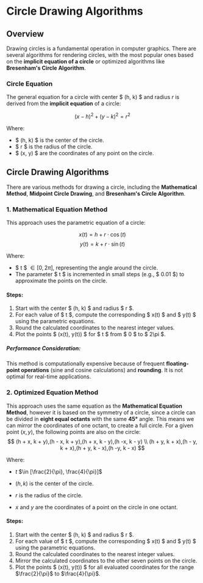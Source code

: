 # Circle Drawing Algorithms

## Overview

Drawing circles is a fundamental operation in computer graphics. There are several algorithms for rendering circles, with the most popular ones based on the **implicit equation of a circle** or optimized algorithms like **Bresenham's Circle Algorithm**.

### Circle Equation

The general equation for a circle with center $ (h, k) $ and radius $r$ is derived from the **implicit equation** of a circle:

$$
(x - h)^2 + (y - k)^2 = r^2
$$

Where:
- $ (h, k) $ is the center of the circle.
- $ r $ is the radius of the circle.
- $ (x, y) $ are the coordinates of any point on the circle.

## Circle Drawing Algorithms

There are various methods for drawing a circle, including the **Mathematical Method**, **Midpoint Circle Drawing**, and **Bresenham's Circle Algorithm**.

### 1. **Mathematical Equation Method**

This approach uses the parametric equation of a circle:

$$
x(t) = h + r \cdot \cos(t)
$$
$$
y(t) = k + r \cdot \sin(t)
$$

Where:
- $ t $ $\in  [0, 2\pi]$, representing the angle around the circle.
- The parameter $ t $ is incremented in small steps (e.g., $ 0.01 $) to approximate the points on the circle.

#### Steps:
1. Start with the center $ (h, k) $ and radius $ r $.
2. For each value of $ t $, compute the corresponding $ x(t) $ and $ y(t) $ using the parametric equations.
3. Round the calculated coordinates to the nearest integer values.
4. Plot the points $ (x(t), y(t)) $ for $ t $ from $ 0 $ to $ 2\pi $.

##### Performance Consideration:
This method is computationally expensive because of frequent **floating-point operations** (sine and cosine calculations) and **rounding**. It is not optimal for real-time applications.

### 2. **Optimized Equation Method**
This approach uses the same equation as the **Mathematical Equation Method**, however it is based on the symmetry of a circle, since a circle can be divided in **eight equal octants** with the same **45°** angle. This means we can mirror the coordinates of one octant, to create a full circle. For a given point ($x, y$), the following points are also on the circle:
$$
(h + x, k + y),(h - x, k + y),(h + x, k - y),(h -x, k - y) \\
(h + y, k + x),(h - y, k + x),(h + y, k - x),(h -y, k - x)
$$

Where:
- $t$ $\in [\frac{2}{\pi}, \frac{4}{\pi}]$

- $(h,k)$ is the center of the circle.

- $r$ is the radius of the circle.

- $x$ and $y$ are the coordinates of a point on the circle in one octant.

#### Steps:
1. Start with the center $ (h, k) $ and radius $ r $.
2. For each value of $ t $, compute the corresponding $ x(t) $ and $ y(t) $ using the parametric equations.
3. Round the calculated coordinates to the nearest integer values.
4. Mirror the calculated coordinates to the other seven points on the circle.
4. Plot the points $ (x(t), y(t)) $ for all evaluated coordinates for the range $\frac{2}{\pi}$ to $\frac{4}{\pi}$.
